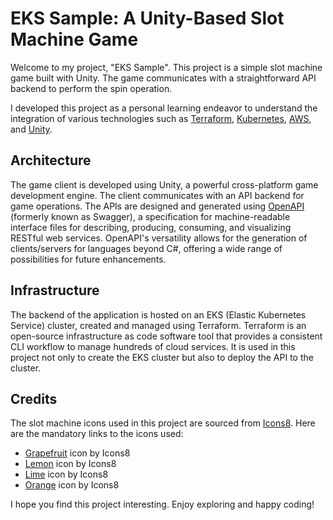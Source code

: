 # EKS Sample: A Unity-Based Slot Machine Game

Welcome to my project, "EKS Sample". This project is a simple slot machine game built with Unity. The game communicates with a straightforward API backend to perform the spin operation. 

I developed this project as a personal learning endeavor to understand the integration of various technologies such as [Terraform](https://www.terraform.io/), [Kubernetes](https://kubernetes.io/), [AWS](https://aws.amazon.com/), and [Unity](https://unity.com/). 

## Architecture

The game client is developed using Unity, a powerful cross-platform game development engine. The client communicates with an API backend for game operations. The APIs are designed and generated using [OpenAPI](https://www.openapis.org/) (formerly known as Swagger), a specification for machine-readable interface files for describing, producing, consuming, and visualizing RESTful web services. OpenAPI's versatility allows for the generation of clients/servers for languages beyond C#, offering a wide range of possibilities for future enhancements.

## Infrastructure

The backend of the application is hosted on an EKS (Elastic Kubernetes Service) cluster, created and managed using Terraform. Terraform is an open-source infrastructure as code software tool that provides a consistent CLI workflow to manage hundreds of cloud services. It is used in this project not only to create the EKS cluster but also to deploy the API to the cluster. 

## Credits

The slot machine icons used in this project are sourced from [Icons8](https://icons8.com). Here are the mandatory links to the icons used:

- [Grapefruit](https://icons8.com/icon/LJw0Z94vqp2G/grapefruit) icon by Icons8
- [Lemon](https://icons8.com/icon/jtFK0QKYEG3e/lemon) icon by Icons8
- [Lime](https://icons8.com/icon/sRGGhn3hfWzK/lime) icon by Icons8
- [Orange](https://icons8.com/icon/wlASvJsDH2qh/orange) icon by Icons8


I hope you find this project interesting. Enjoy exploring and happy coding!
